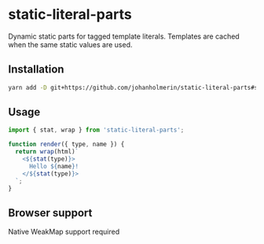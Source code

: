 # static-literal-parts

Dynamic static parts for tagged template literals. Templates are cached when the
same static values are used.

## Installation

```sh
yarn add -D git+https://github.com/johanholmerin/static-literal-parts#semver:^1.0.0
```

## Usage

```javascript
import { stat, wrap } from 'static-literal-parts';

function render({ type, name }) {
  return wrap(html)`
    <${stat(type)}>
      Hello ${name}!
    </${stat(type)}>
  `;
}
```

## Browser support

Native WeakMap support required
